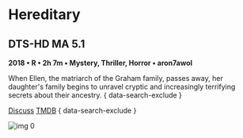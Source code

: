 # Hereditary

## DTS-HD MA 5.1

**2018 • R • 2h 7m • Mystery, Thriller, Horror • aron7awol**

When Ellen, the matriarch of the Graham family, passes away, her daughter's family begins to unravel cryptic and increasingly terrifying secrets about their ancestry.
{ data-search-exclude }

[Discuss](https://www.avsforum.com/threads/bass-eq-for-filtered-movies.2995212/post-56733902)  [TMDB](493922)
{ data-search-exclude }

![img 0](https://i.imgur.com/yKW6sgB.jpg)

